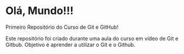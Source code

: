# Olá, Mundo!!!
 Primeiro Repositório do Curso de Git e GitHub!

 Este repositório foi criado durante uma aula do curso em vídeo de Git e Gitbub. Objetivo
 é aprender a utilizar o Git e o Github.
